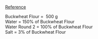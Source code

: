 [Reference](https://youtu.be/GBOd6__VsyE)

Buckwheat Flour =  500 g  
Water = 150% of Buckwheat Flour  
Water Round 2 = 100% of Buckwheat Flour  
Salt = 3% of Buckwheat Flour
